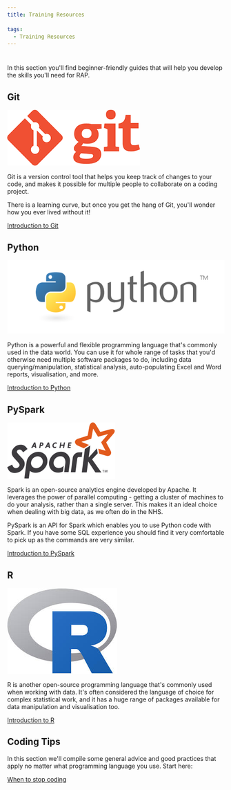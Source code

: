 ```yaml
---
title: Training Resources

tags: 
  - Training Resources
---
```


#

In this section you'll find beginner-friendly guides that will help you develop the skills you'll need for RAP.

## Git

<img src="../images/git-logo.png" />

Git is a version control tool that helps you keep track of changes to your code, and makes it possible for multiple people to collaborate on a coding project.

There is a learning curve, but once you get the hang of Git, you'll wonder how you ever lived without it!

<a href="git/introduction-to-git">Introduction to Git</a>

## Python

<img src="../images/python-logo-master-v3-TM.png" />

Python is a powerful and flexible programming language that's commonly used in the data world. You can use it for whole range of tasks that you'd otherwise need multiple software packages to do, including data querying/manipulation, statistical analysis, auto-populating Excel and Word reports, visualisation, and more.

<a href="python/intro-to-python">Introduction to Python</a>

## PySpark

<img src="../images/Apache_Spark_logo.png" />

Spark is an open-source analytics engine developed by Apache. It leverages the power of parallel computing - getting a cluster of machines to do your analysis, rather than a single server. This makes it an ideal choice when dealing with big data, as we often do in the NHS.

PySpark is an API for Spark which enables you to use Python code with Spark. If you have some SQL experience you should find it very comfortable to pick up as the commands are very similar.

<a href="pyspark">Introduction to PySpark</a>

## R

<img src="../images/R-logo.jpg" />

R is another open-source programming language that's commonly used when working with data. It's often considered the language of choice for complex statistical work, and it has a huge range of packages available for data manipulation and visualisation too.

<a href="R">Introduction to R</a>

## Coding Tips

In this section we'll compile some general advice and good practices that apply no matter what programming language you use. Start here:

<a href="coding_tips/when-to-stop-coding">When to stop coding</a>